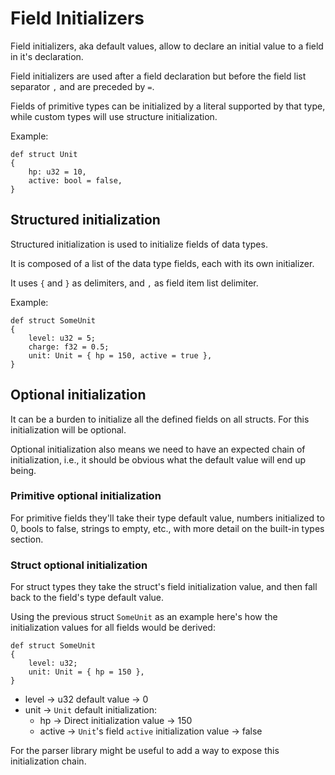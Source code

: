 # Field Initializers

Field initializers, aka default values, allow to declare an initial value to a field in it's declaration.

Field initializers are used after a field declaration but before the field list separator `,` and are preceded by `=`.

Fields of primitive types can be initialized by a literal supported by that type, while custom types will use structure initialization.

Example:
```
def struct Unit
{
    hp: u32 = 10,
    active: bool = false,
}
```

## Structured initialization

Structured initialization is used to initialize fields of data types.

It is composed of a list of the data type fields, each with its own initializer.

It uses `{` and `}` as delimiters, and `,` as field item list delimiter.

Example:
```
def struct SomeUnit
{
    level: u32 = 5;
    charge: f32 = 0.5;
    unit: Unit = { hp = 150, active = true },
}
```

## Optional initialization

It can be a burden to initialize all the defined fields on all structs. For this initialization will be optional.

Optional initialization also means we need to have an expected chain of initialization, i.e., it should be obvious what the default value will end up being.


### Primitive optional initialization

For primitive fields they'll take their type default value, numbers initialized to 0, bools to false, strings to empty, etc., with more detail on the built-in types section.


### Struct optional initialization

For struct types they take the struct's field initialization value, and then fall back to the field's type default value.

Using the previous struct `SomeUnit` as an example here's how the initialization values for all fields would be derived:

```
def struct SomeUnit
{
    level: u32;
    unit: Unit = { hp = 150 },
}
```

- level -> u32 default value -> 0
- unit  -> `Unit` default initialization:
    - hp -> Direct initialization value -> 150
    - active -> `Unit`'s field `active` initialization value -> false

For the parser library might be useful to add a way to expose this initialization chain.
